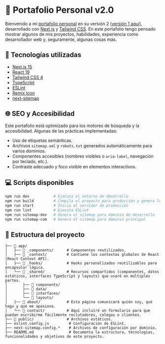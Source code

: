 # 🧑 Portafolio Personal v2.0

Bienvenido a mi [portafolio personal](https://geraldog.dev/) en su versión 2 ([versión 1 aquí](https://github.com/geraldogonzalez/portafolio)), desarrollado con [Next.js](https://nextjs.org/) y [Tailwind CSS](https://tailwindcss.com/). En este portafolio tengo pensado mostrar algunos de mis proyectos, habilidades, experiencia como desarrollador web y, seguramente, algunas cosas más.

## 🚀 Tecnologías utilizadas

- [Next.js 15](https://nextjs.org/)
- [React 19](https://react.dev/)
- [Tailwind CSS 4](https://tailwindcss.com/)
- [TypeScript](https://www.typescriptlang.org/)
- [ESLint](https://eslint.org/)
- [Remix Icon](https://remixicon.com/)
- [next-sitemap](https://github.com/iamvishnusankar/next-sitemap)

## 🌐 SEO y Accesibilidad

Este portafolio está optimizado para los motores de búsqueda y la accesibilidad. Algunas de las prácticas implementadas:

- Uso de etiquetas semánticas.
- Archivos `sitemap.xml` y `robots.txt` generados automáticamente para varios dominios.
- Componentes accesibles (nombres visibles o `aria-label`, navegación por teclado, etc.).
- Contraste adecuado y foco visible en elementos interactivos.

## 💻 Scripts disponibles

```bash
npm run dev           # Ejecuta el entorno de desarrollo
npm run build         # Compila el proyecto para producción y genera los sitemaps
npm run start         # Inicia el servidor de producción
npm run lint          # Ejecuta ESLint
npm run sitemap-dev   # Genera el sitemap para dominio de desarrollo
npm run sitemap-com   # Genera el sitemap para dominio principal
```

## 📁 Estructura del proyecto

```
├── 📁 app/
│   ├── 📁 _components/      # Componentes reutilizados.
│   ├── 📁 _context/         # Contiene los contextos globales de React (React Context API).
│   ├── 📁 _hooks/           # Hooks personalizados reutilizables para encapsular lógica.
│   └── 📁 _shared/          # Recursos compartidos (componentes, datos estáticos, interfaces TypeScript y layouts) que usaré en múltiples partes.
│       ├── 📁 components/
│       ├── 📁 data/
│       ├── 📁 interfaces/
│       └── 📁 layouts/
│   ├── 📁 about/            # Esta página comunicará quién soy, qué hago y qué me apasiona.
│   └── 📁 contact/          # Aquí incluiré un formulario para que puedan escribirme fácilmente reclutadores, colegas o clientes.
├── 📁 public/               # Archivos estáticos.
├── eslint.config.js         # Configuración de ESLint.
├── next-sitemap.config.*    # Archivos de configuración por dominio.
├── README.md                # Documenta la estructura, tecnologías, funcionalidades y objetivos de este proyecto.
```
